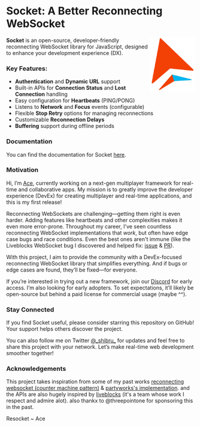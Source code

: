 # Socket: A Better Reconnecting WebSocket

<img src="https://github.com/resocket/test-assets/blob/master/assets/resocket-logo-rb.png?raw=true" align="right" alt="Socket logo" width="120" height="145">

**Socket** is an open-source, developer-friendly reconnecting WebSocket library for JavaScript, designed to enhance your development experience (DX).

### Key Features:

- **Authentication** and **Dynamic URL** support
- Built-in APIs for **Connection Status** and **Lost Connection** handling
- Easy configuration for **Heartbeats** (PING/PONG)
- Listens to **Network** and **Focus** events (configurable)
- Flexible **Stop Retry** options for managing reconnections
- Customizable **Reconnection Delays**
- **Buffering** support during offline periods

### Documentation

You can find the documentation for Socket [here](https://docs.resocket.io).

### Motivation

Hi, I’m [Ace](https://github.com/dev-badace), currently working on a next-gen multiplayer framework for real-time and collaborative apps. My mission is to greatly improve the developer experience (DevEx) for creating multiplayer and real-time applications, and this is my first release!

Reconnecting WebSockets are challenging—getting them right is even harder. Adding features like heartbeats and other complexities makes it even more error-prone. Throughout my career, I've seen countless reconnecting WebSocket implementations that _work_, but often have edge case bugs and race conditions. Even the best ones aren't immune (like the Liveblocks WebSocket bug I discovered and helped fix: [issue](https://github.com/liveblocks/liveblocks/issues/1459) & [PR](https://github.com/liveblocks/liveblocks/pull/1463)).

With this project, I aim to provide the community with a DevEx-focused reconnecting WebSocket library that simplifies everything. And if bugs or edge cases are found, they’ll be fixed—for everyone.

If you’re interested in trying out a new framework, join our [Discord](https://discord.gg/FQb86Sqxhd) for early access. I’m also looking for early adopters. To set expectations, it’ll likely be open-source but behind a paid license for commercial usage (maybe ^^).

### Stay Connected

If you find Socket useful, please consider starring this repository on GitHub! Your support helps others discover the project.

You can also follow me on Twitter [@\_shibru\_](https://x.com/_shibru_) for updates and feel free to share this project with your network. Let’s make real-time web development smoother together!

### Acknowledgements

This project takes inspiration from some of my past works [reconnecting websocket (counter machine pattern)](https://github.com/dev-badace/party-socket-test) & [partyworks's implementation](https://github.com/Partywork/partyworks/tree/master/packages/partyworks-socket). and the APIs are also hugely inspired by [liveblocks](https://liveblocks.io) (it's a team whose work I respect and admire alot). also thankx to @threepointone for sponsoring this in the past.

Resocket ~ Ace
